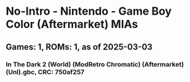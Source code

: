 # No-Intro - Nintendo - Game Boy Color (Aftermarket) MIAs
## Games: 1, ROMs: 1, as of 2025-03-03

### In The Dark 2 (World) (ModRetro Chromatic) (Aftermarket) (Unl).gbc, CRC: 750af257
